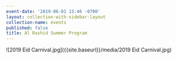 ```yaml
---
event-date: '2019-06-01 15:46 -0700'
layout: collection-with-sidebar-layout
collection-name: events
published: false
title: Al Rashid Summer Program
---
```

![2019 Eid Carnival.jpg]({{site.baseurl}}/media/2019 Eid Carnival.jpg)

